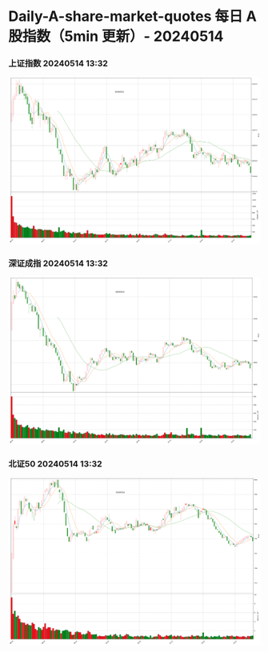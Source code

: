 
# Daily-A-share-market-quotes 每日 A 股指数（5min 更新）- 20240514

### 上证指数 20240514 13:32
![](./fig/2024/5/20240514-sh000001.png)

### 深证成指 20240514 13:32
![](./fig/2024/5/20240514-sz399001.png)

### 北证50 20240514 13:32
![](./fig/2024/5/20240514-bj899050.png)
